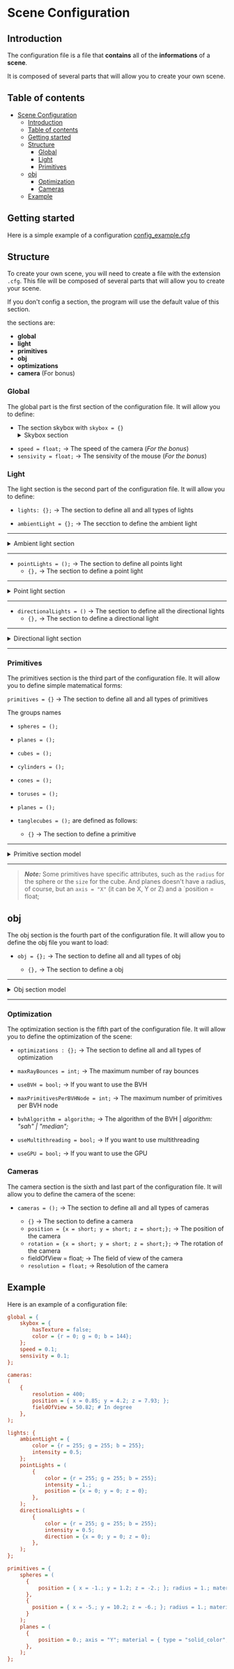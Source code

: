 # Scene Configuration

## Introduction

The configuration file is a file that **contains** all of the **informations** of a **scene**.

It is composed of several parts that will allow you to create your own scene.

## Table of contents

- [Scene Configuration](#scene-configuration)
  - [Introduction](#introduction)
  - [Table of contents](#table-of-contents)
  - [Getting started](#getting-started)
  - [Structure](#structure)
    - [Global](#global)
    - [Light](#light)
    - [Primitives](#primitives)
  - [obj](#obj)
    - [Optimization](#optimization)
    - [Cameras](#cameras)
  - [Example](#example)

## Getting started

Here is a simple example of a configuration [config_example.cfg](config_example.cfg)

## Structure

To create your own scene, you will need to create a file with the extension `.cfg`. This file will be composed of several parts that will allow you to create your scene.

If you don't config a section, the program will use the default value of this section.

the sections are:
 - **global**
 - **light**
 - **primitives**
 - **obj**
 - **optimizations**
 - **camera** (For bonus)

### Global

The global part is the first section of the configuration file. It will allow you to define:
- The section skybox with `skybox = {}` 
  <details>
    <summary>Skybox section</summary>
    <li><code>hasTexture = bool;</code> -> If you apply a texture</li>
    <li><code>path = pathToImage;</code> -> add the path to tan image who will be the sky box | <i>pathToImage: float;</i></li>
    <li><code>color = {r = short, g = short, b = short };</code> -> add the color of the skybox</li>
</details>

- `speed = float;` -> The speed of the camera (_For the bonus_)
- `sensivity = float;` -> The sensivity of the mouse (_For the bonus_)

### Light

The light section is the second part of the configuration file. It will allow you to define:

- `lights: {};` -> The section to define all and all types of lights


- `ambientLight = {};` -> The secction to define the ambient light
---
  <details>
    <summary>Ambient light section</summary>
    <li><code>color = {r = short; g = short; b = short;};</code> -> add the color of the ambient light</li>
    <li><code>intensity = float;</code> -> add the intensity of the ambient light</li>
</details>

---

- `pointLights = ();` -> The section to define all points light
  - `{},` -> The section to define a point light

---

  <details>
    <summary>Point light section</summary>
    <li><code>color = {r = short; g = short; b = short;};</code> -> add the color of the point light</li>
    <li><code>intensity = float;</code> -> add the intensity of the point light</li>
    <li><code>position = {x = float; y = float; z = float;};</code> -> put the light at that position</li>
</details>

---

- `directionalLights = ()` -> The section to define all the directional lights
  - `{},` -> The section to define a directional light

---

  <details>
    <summary>Directional light section</summary>
    <li><code>color = {r = short; g = short; b = short;};</code> -> add the color of the directional light</li>
    <li><code>intensity = float;</code> -> add the intensity of the directional light</li>
    <li><code>direction = {x = float; y = float; z = float;};</code> -> put the light at that direction</li>
</details>

---

### Primitives

The primitives section is the third part of the configuration file. It will allow you to define simple matematical forms:

`primitives = {}` -> The section to define all and all types of primitives

The groups names
- `spheres = ();`
- `planes = ();`
- `cubes = ();`
- `cylinders = ();`
- `cones = ();`
- `toruses = ();`
- `planes = ();`
- `tanglecubes = ();`
are defined as follows:

  - `{}` -> The section to define a primitive

---

  <details>
    <summary>Primitive section model</summary>
    <li><code>position = {x = short; y = short; z = short;};</code> -> The position of the primitive</li>
    <li><code>radius = float;</code> -> The scale of the primitive</li>
    <li><code>material = {};</code> -> The material of the primitive</li>

---

  <details>
    <summary>Material section</summary>
    <li><code>color = {r = short; g = short; b = short;};</code> -> The color of the primitive</li>
    <li><code>texture = pathToImage;</code> -> The texture of the primitive</li>
    <li><code>type = type;</code> -> The type of the primitive | <i>type: string;</i></li>
  </details>
</details>

---

> **_Note:_** Some primitives have specific attributes, such as the `radius` for the sphere or the `size` for the cube. And planes doesn't have a radius, of course, but an `axis = "X"` (it can be X, Y or Z) and a `position = float;

## obj

The obj section is the fourth part of the configuration file. It will allow you to define the obj file you want to load:

- `obj = {};` -> The section to define all and all types of obj

  - `{},` -> The section to define a obj

---

  <details>
    <summary>Obj section model</summary>
    <li><code>path = pathToObj;</code> -> The path to the obj file | <i>pathToObj: string;</i></li>
    <li><code>position = {x = short; y = short; z = short;};</code> -> The position of the obj</li>
    <li><code>transformation = {};</code> -> The transformation of the obj</li>

---

  <details>
    <summary>Transformation section</summary>
    <li><code>scale = {x = short; y = short; z = short;};</code> -> The scale of the obj</li>
    <li><code>rotation = {x = short; y = short; z = short;};</code> -> The rotation of the obj</li>
  </details>

---

  <li><code>rotation = {x = short; y = short; z = short;};</code> -> The rotation of the obj</li>
  <li><code>material = {};</code> -> The material of the obj</li>

---

  <details>
    <summary>Material section</summary>
    <li><code>color = {r = short; g = short; b = short;};</code> -> The color of the obj</li>
    <li><code>texture = pathToImage;</code> -> The texture of the obj</li>
    <li><code>type = type;</code> -> The type of the obj | <i>type: string;</i></li>
    <li><code>reflection = float;</code> -> The reflection of the obj</li>
  </details>
</details>

---

### Optimization

The optimization section is the fifth part of the configuration file. It will allow you to define the optimization of the scene:

- `optimizations : {};` -> The section to define all and all types of optimization

- `maxRayBounces = int;` -> The maximum number of ray bounces
- `useBVH = bool;` -> If you want to use the BVH
- `maxPrimitivesPerBVHNode = int;` -> The maximum number of primitives per BVH node
- `bvhAlgorithm = algorithm;` -> The algorithm of the BVH | <i>algorithm: "sah" | "median";</i>
- `useMultithreading = bool;` -> If you want to use multithreading
- `useGPU = bool;` -> If you want to use the GPU


### Cameras

The camera section is the sixth and last part of the configuration file. It will allow you to define the camera of the scene:

- `cameras = ();` -> The section to define all and all types of cameras

  - `{}` -> The section to define a camera
  - `position = {x = short; y = short; z = short;};` -> The position of the camera
  - `rotation = {x = short; y = short; z = short;};` -> The rotation of the camera
  - fieldOfView = float; -> The field of view of the camera
  - `resolution = float;` -> Resolution of the camera

## Example

Here is an example of a configuration file:

```cfg
global = {
    skybox = {
        hasTexture = false;
        color = {r = 0; g = 0; b = 144};
    };
    speed = 0.1;
    sensivity = 0.1;
};

cameras:
(
    {
        resolution = 400;
        position = { x = 0.85; y = 4.2; z = 7.93; };
        fieldOfView = 50.82; # In degree
    },
);

lights: {
    ambientLight = {
        color = {r = 255; g = 255; b = 255};
        intensity = 0.5;
    };
    pointLights = (
        {
            color = {r = 255; g = 255; b = 255};
            intensity = 1.;
            position = {x = 0; y = 0; z = 0};
        },
    );
    directionalLights = (
        {
            color = {r = 255; g = 255; b = 255};
            intensity = 0.5;
            direction = {x = 0; y = 0; z = 0};
        },
    );
};

primitives = {
    spheres = (
      {
          position = { x = -1.; y = 1.2; z = -2.; }; radius = 1.; material = { type = "solid_color"; color = { r = 0; g = 255; b = 255; }; };
      },
      {
        position = { x = -5.; y = 10.2; z = -6.; }; radius = 1.; material = { type = "solid_color"; color = { r = 255; g = 0; b = 255; }; };
      }
    );
    planes = (
      {
          position = 0.; axis = "Y"; material = { type = "solid_color"; color = { r = 255; g = 255; b = 255; }; };
      },
    );
};
```
